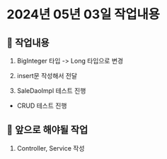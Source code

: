 # 2024년 05년 03일 작업내용

## :strawberry: 작업내용
1. BigInteger 타입 -> Long 타입으로 변경

2. insert문 작성해서 전달

3. SaleDaoImpl 테스트 진행
- CRUD 테스트 진행

## :banana: 앞으로 해야될 작업
1. Controller, Service 작성 
